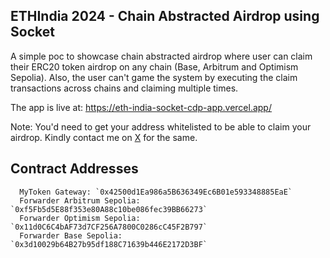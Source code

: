 ## ETHIndia 2024 - Chain Abstracted Airdrop using Socket

A simple poc to showcase chain abstracted airdrop where user can claim their ERC20 token airdrop on any chain (Base, Arbitrum and Optimism Sepolia). Also, the user can't game the system by executing the claim transactions across chains and claiming multiple times.

The app is live at: https://eth-india-socket-cdp-app.vercel.app/

Note: You'd need to get your address whitelisted to be able to claim your airdrop. Kindly contact me on [X](https://x.com/ayushgupta0610) for the same.

## Contract Addresses

```
  MyToken Gateway: `0x42500d1Ea986a5B636349Ec6B01e593348885EaE`
  Forwarder Arbitrum Sepolia:  `0xf5Fb5d5E88f353e80A88c10be086fec39BB66273`
  Forwarder Optimism Sepolia:  `0x11d0C6C4bAF73d7CF256A7800C0286cC45F2B797`
  Forwarder Base Sepolia:  `0x3d10029b64B27b95df188C71639b446E2172D3BF`
```

